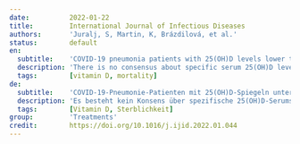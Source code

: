 ```yaml
---
date:          2022-01-22
title:         International Journal of Infectious Diseases
authors:       'Juralj, S, Martin, K, Brázdilová, et al.'
status:        default
en:
  subtitle:    'COVID-19 pneumonia patients with 25(OH)D levels lower than 12 ng/ml are at increased risk of death'
  description: 'There is no consensus about specific serum 25(OH)D levels associated with higher risk of severe outcome in COVID-19 patients. According to the literature patients with serum 25(OH)D levels < 12 ng/ml are clearly deficient at all ages. Our aim was to assess COVID-19 mortality in the settings of severe 25(OH)D deficiency. A cohort study of 357 COVID-19 patients was conducted. Subjects were monitored until discharge or in-hospital death. At admission, severity parameters (CRP, IL-6, Charlson Comorbidity Index etc.) were assessed. These parameters were compared regarding 25(OH)D levels threshold 12 ng/ml, where values below 12 ng/ml were considered absolute vitamin D deficiency. 25(OH)D levels at the time of admission were independently associated with mortality. Non-survivors (N=168) had lower 25(OH)D levels, SO2, higher age, CRP, viral load, and Charlson Comorbidity Index in comparison to survivors. Patients with serum 25(OH)D levels < 12 ng/ml had higher mortality (55% vs. 45 %), viral load (21.5 vs 23.1) and Charlson Comorbidity Index (5.3 vs 4.4) in comparison to those with serum 25(OH)D levels >12 ng/ml. COVID-19 patients with serum 25(OH)D levels < 12 ng/ml have higher mortality. Among other factors, severe vitamin D deficiency likely leads to poor outcome.'
  tags:        [vitamin D, mortality]
de:
  subtitle:    'COVID-19-Pneumonie-Patienten mit 25(OH)D-Spiegeln unter 12 ng/ml haben ein erhöhtes Sterberisiko'
  description: 'Es besteht kein Konsens über spezifische 25(OH)D-Serumspiegel, die mit einem höheren Risiko für einen schweren Verlauf bei COVID-19-Patienten verbunden sind. Aus der Literatur geht hervor, dass Patienten mit einem Serum 25(OH)D-Spiegel < 12 ng/ml in jedem Alter eindeutig unterversorgt sind. Unser Ziel war es, die COVID-19-Mortalität bei schwerem 25(OH)D-Mangel zu untersuchen. Es wurde eine Kohortenstudie mit 357 COVID-19-Patienten durchgeführt. Die Probanden wurden bis zur Entlassung oder zum Tod im Krankenhaus überwacht. Bei der Aufnahme wurden Schweregradparameter (CRP, IL-6, Charlson Comorbidity Index usw.) ermittelt. Diese Parameter wurden im Hinblick auf 25(OH)D-Werte unter 12 ng/ml verglichen, wobei Werte unter 12 ng/ml als absoluter Vitamin-D-Mangel angesehen wurden. Die 25(OH)D-Werte zum Zeitpunkt der Aufnahme waren unabhängig voneinander mit der Sterblichkeit verbunden. Nicht-Überlebende (N=168) hatten im Vergleich zu Überlebenden niedrigere 25(OH)D-Werte, SO2, ein höheres Alter, CRP, eine höhere Viruslast und einen höheren Charlson Comorbidity Index. Patienten mit Serum-25(OH)D-Spiegeln < 12 ng/ml hatten eine höhere Sterblichkeit (55 % vs. 45 %), eine höhere Viruslast (21,5 vs. 23,1) und einen höheren Charlson Comorbidity Index (5,3 vs. 4,4) im Vergleich zu Patienten mit Serum-25(OH)D-Spiegeln > 12 ng/ml. COVID-19-Patienten mit einem Serum 25(OH)D-Spiegel < 12 ng/ml haben eine höhere Sterblichkeit. Neben anderen Faktoren führt ein schwerer Vitamin-D-Mangel wahrscheinlich zu einem schlechten Outcome.' 
  tags:        [Vitamin D, Sterblichkeit]
group:         'Treatments'
credit:        https://doi.org/10.1016/j.ijid.2022.01.044
---
```

